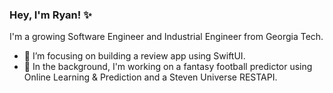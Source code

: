 ### Hey, I'm Ryan! ✨

<!--
**rcooper47/rcooper47** is a  _special_ ✨ repository because its `README.md` (this file) appears on your GitHub profile.
-->
I'm a growing Software Engineer and Industrial Engineer from Georgia Tech.
- 🔭 I’m focusing on building a review app using SwiftUI.
- 🤔 In the background, I'm working on a fantasy football predictor using Online Learning & Prediction and a Steven Universe RESTAPI.
<!--
- 🔭 I’m working on a sports blog (mostly for rants with numbers), and a personal website.
- 🌱 I’m currently learning about machine learning.
- 👯 I’m looking to collaborate on literally anything ever.
- 🤔 I’m looking for help with building a smart mirror with my friends.
- 📫 How to reach me: [email](mailto:3rcooper8@gmail.com). Happy to chat and/or collaborate on a project!
- ⚡ Fun fact: I won a 12 hour read-a-thon my senior year of high school.

<!---
- 👩‍💻 I am interested in the intersection between technology and human health. That being said, I also care a lot about education, music, and sports!
- 📈 I love using data to tell stories, make better decisions, model complex systems, analyze behavior, and solve problems.
- 🔜 In Spring 2021, I will be co-teaching a course called Data Science for Biotech in the Tufts Experimental College.
- ⚡ Fun fact: I memorized 314 digits of pi in 6th grade... and still remember them... because I am a huge nerd. 🤓 


<!-- ![](https://komarev.com/ghpvc/?username=sejaldua&color=A4CEE5)
<!-- 💬 Ask me about ...-->



